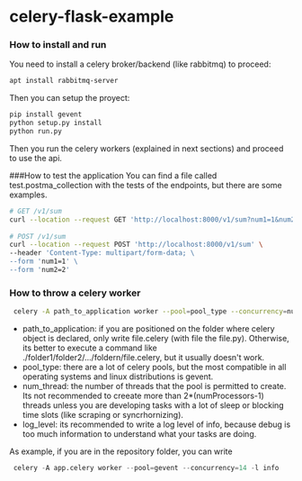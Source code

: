 # celery-flask-example

### How to install and run
You need to install a celery broker/backend (like rabbitmq) to proceed:
```bash
apt install rabbitmq-server
```
Then you can setup the proyect:
```python
pip install gevent
python setup.py install
python run.py
```
Then you run the celery workers (explained in next sections) and proceed to use the api.
 
 ###How to test the application
 You can find a file called test.postma_collection with the tests of the endpoints, but there are some examples.
```bash
# GET /v1/sum
curl --location --request GET 'http://localhost:8000/v1/sum?num1=1&num2=2'
 
# POST /v1/sum
curl --location --request POST 'http://localhost:8000/v1/sum' \
--header 'Content-Type: multipart/form-data; \
--form 'num1=1' \
--form 'num2=2'
```

### How to throw a celery worker
```bash
 celery -A path_to_application worker --pool=pool_type --concurrency=num_threads -l log_level
```
 - path_to_application: if you are positioned on the folder where celery object is declared, only write file.celery (with file the file.py).
   Otherwise, its better to execute a command like ./folder1/folder2/.../foldern/file.celery, but it usually doesn't work.
 - pool_type: there are a lot of celery pools, but the most compatible in all operating systems and linux distributions is gevent.
 - num_thread: the number of threads that the pool is permitted to create. Its not recommended to creeate more than 2*(numProcessors-1) threads 
    unless you are developing tasks with a lot of sleep or blocking time slots (like scraping or syncrhornizing).
 - log_level: its recommended to write a log level of info, because debug is too much information to understand what your tasks are doing.
 
 As example, if you are in the repository folder, you can write
```python
 celery -A app.celery worker --pool=gevent --concurrency=14 -l info
```

